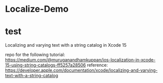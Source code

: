# Localize-Demo 
# test


Localizing and varying text with a string catalog in Xcode 15

repo for the following tutorial:
<https://medium.com/@muruganandhamkuppan/ios-localization-in-xcode-15-using-string-catalogs-ff5257a28506>
reference:
<https://developer.apple.com/documentation/xcode/localizing-and-varying-text-with-a-string-catalog>
